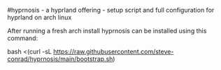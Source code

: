 #hyprnosis - a hyprland offering - setup script and full configuration for hyprland on arch linux

After running a fresh arch install hyprnosis can be installed using this command:

bash <(curl -sL https://raw.githubusercontent.com/steve-conrad/hyprnosis/main/bootstrap.sh)

